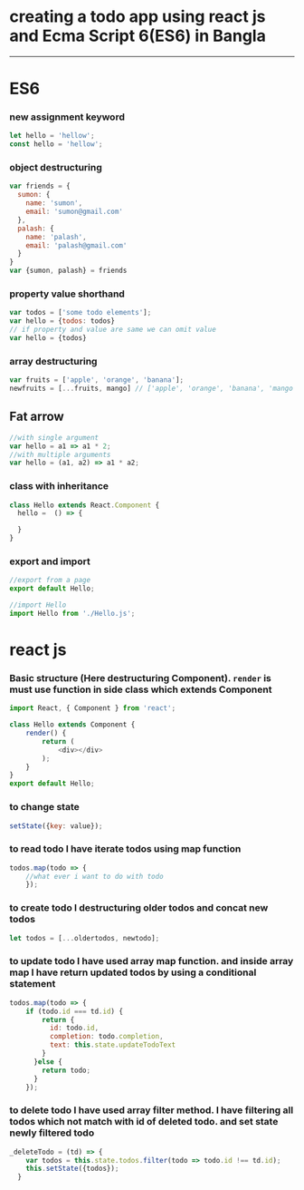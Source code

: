 # creating a todo app using react js and Ecma Script 6(ES6) in Bangla


-----
# ES6

### new assignment keyword

~~~js
let hello = 'hellow';
const hello = 'hellow';
~~~

### object destructuring 
~~~js
var friends = {
  sumon: {
    name: 'sumon',
    email: 'sumon@gmail.com'
  },
  palash: {
    name: 'palash',
    email: 'palash@gmail.com'
  }
}
var {sumon, palash} = friends
~~~

### property value shorthand
~~~js
var todos = ['some todo elements'];
var hello = {todos: todos}
// if property and value are same we can omit value
var hello = {todos}
~~~

### array destructuring 
~~~js
var fruits = ['apple', 'orange', 'banana'];
newfruits = [...fruits, mango] // ['apple', 'orange', 'banana', 'mango']
~~~

## Fat arrow
~~~js
//with single argument
var hello = a1 => a1 * 2;
//with multiple arguments
var hello = (a1, a2) => a1 * a2;
~~~

### class with inheritance 
~~~js
class Hello extends React.Component {
  hello =  () => {

  }
}
~~~

### export and import 
~~~js
//export from a page
export default Hello;

//import Hello
import Hello from './Hello.js';
~~~

# react js

### Basic structure (Here destructuring Component). `render` is must use function in side class which extends Component
~~~js
import React, { Component } from 'react';

class Hello extends Component {
	render() {
		return (
			<div></div>
		);
	}
}
export default Hello;
~~~

### to change state

~~~js
setState({key: value});
~~~

### to read todo I have iterate todos using map function 

~~~js
todos.map(todo => {
	//what ever i want to do with todo
	});
~~~

### to create todo I destructuring older todos and concat new todos

~~~js
let todos = [...oldertodos, newtodo];
~~~
### to update todo I have used array map function. and inside array map I have return updated todos by using a conditional statement
~~~js
todos.map(todo => {
	if (todo.id === td.id) {
        return {
          id: todo.id,
          completion: todo.completion,
          text: this.state.updateTodoText
        }
      }else {
        return todo;
      }
	});
~~~

### to delete todo I have used array filter method. I have filtering all todos which not match with id of deleted todo. and set state newly filtered todo
~~~js
_deleteTodo = (td) => {
    var todos = this.state.todos.filter(todo => todo.id !== td.id);
    this.setState({todos});
  }
~~~






~~~js

~~~

